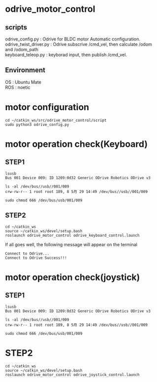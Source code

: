 # odrive_motor_control
## scripts

odrive_config.py       : Odrive for BLDC motor Automatic configuration.  
odrive_twist_driver.py : Odrive subscrive /cmd_vel, then calculate /odom and /odom_path  
keyboard_teleop.py     : keyborad input, then publish /cmd_vel.  

## Environment
OS : Ubuntu Mate  
ROS : noetic

# motor configuration
```
cd ~/catkin_ws/src/odrive_motor_control/script
sudo python3 odrive_config.py
```

# motor operation check(Keyboard)

## STEP1
```
lsusb
Bus 001 Device 009: ID 1209:0d32 Generic ODrive Robotics ODrive v3
```

```
ls -al /dev/bus//usb//001/009
crw-rw-r-- 1 root root 189, 8 5月 29 14:49 /dev/bus//usb//001/009
```

```
sudo chmod 666 /dev/bus/usb/001/009
```

## STEP2
```
cd ~/catkin_ws
source ~/catkin_ws/devel/setup.bash
roslaunch odrive_motor_control odrive_keyboard_control.launch
```

If all goes well, the following message will appear on the terminal
```
Connect to Odrive...
Connect to Odrive Success!!!
```

# motor operation check(joystick)
## STEP1
```
lsusb
Bus 001 Device 009: ID 1209:0d32 Generic ODrive Robotics ODrive v3
```

```
ls -al /dev/bus//usb//001/009
crw-rw-r-- 1 root root 189, 8 5月 29 14:49 /dev/bus//usb//001/009
```

```
sudo chmod 666 /dev/bus/usb/001/009
```
# STEP2
```
cd ~/catkin_ws
source ~/catkin_ws/devel/setup.bash
roslaunch odrive_motor_control odrive_joystick_control.launch
```
